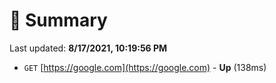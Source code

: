 # 📖 Summary
Last updated: **8/17/2021, 10:19:56 PM**

- `GET` [https://google.com](https://google.com) - **Up** (138ms)
